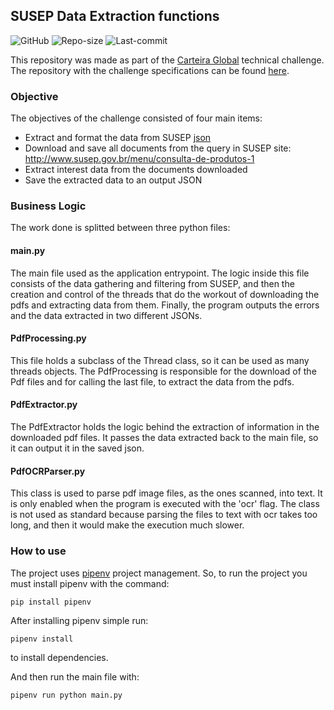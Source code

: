 ## SUSEP Data Extraction functions
![GitHub](https://img.shields.io/github/license/williamguilhermesouza/SUSEPDataExtract)
![Repo-size](https://img.shields.io/github/repo-size/williamguilhermesouza/SUSEPDataExtract)
![Last-commit](https://img.shields.io/github/last-commit/williamguilhermesouza/SUSEPDataExtract)

This repository was made as part of the [Carteira Global](https://github.com/carteiraglobal) technical challenge.
The repository with the challenge specifications can be found [here](https://github.com/carteiraglobal/challenge/tree/master/backend).

### Objective

The objectives of the challenge consisted of four main items:
- Extract and format the data from SUSEP [json](http://www.susep.gov.br/menu/consulta-de-produtos-1)
- Download and save all documents from the query in SUSEP site: http://www.susep.gov.br/menu/consulta-de-produtos-1
- Extract interest data from the documents downloaded
- Save the extracted data to an output JSON

### Business Logic

The work done is splitted between three python files:

#### main.py
The main file used as the application entrypoint. The logic inside this file consists of the data gathering and filtering from SUSEP, and then 
the creation and control of the threads that do the workout of downloading the pdfs and extracting data from them. Finally, the program outputs
the errors and the data extracted in two different JSONs.

#### PdfProcessing.py
This file holds a subclass of the Thread class, so it can be used as many threads objects. The PdfProcessing is responsible for the download of
the Pdf files and for calling the last file, to extract the data from the pdfs.

#### PdfExtractor.py
The PdfExtractor holds the logic behind the extraction of information in the downloaded pdf files. It passes the data extracted back to the main
file, so it can output it in the saved json.

#### PdfOCRParser.py
This class is used to parse pdf image files, as the ones scanned, into text. It is only enabled when the program is executed with the 'ocr' flag. The class is not used as standard because parsing the files to text with ocr takes too long, and then it would make the execution much slower. 

### How to use

The project uses [pipenv](https://pypi.org/project/pipenv/) project management. So, to run the project you must install pipenv with the command:

`pip install pipenv`

After installing pipenv simple run:

`pipenv install`

to install dependencies.

And then run the main file with:

`pipenv run python main.py`